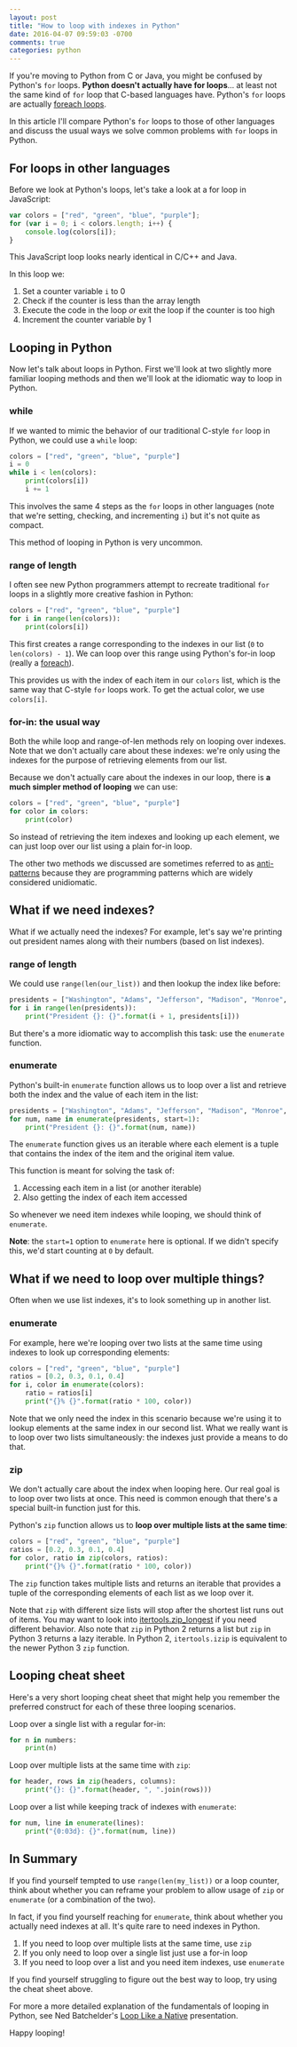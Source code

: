 ```yaml
---
layout: post
title: "How to loop with indexes in Python"
date: 2016-04-07 09:59:03 -0700
comments: true
categories: python
---
```


If you're moving to Python from C or Java, you might be confused by Python's `for` loops.  **Python doesn't actually have for loops**... at least not the same kind of `for` loop that C-based languages have.  Python's `for` loops are actually [foreach loops][foreach].

In this article I'll compare Python's `for` loops to those of other languages and discuss the usual ways we solve common problems with `for` loops in Python.

## For loops in other languages

Before we look at Python's loops, let's take a look at a for loop in JavaScript:

```javascript
var colors = ["red", "green", "blue", "purple"];
for (var i = 0; i < colors.length; i++) {
    console.log(colors[i]);
}
```

This JavaScript loop looks nearly identical in C/C++ and Java.

In this loop we:

1. Set a counter variable `i` to 0
2. Check if the counter is less than the array length
3. Execute the code in the loop *or* exit the loop if the counter is too high
4. Increment the counter variable by 1


## Looping in Python

Now let's talk about loops in Python.  First we'll look at two slightly more familiar looping methods and then we'll look at the idiomatic way to loop in Python.

### while

If we wanted to mimic the behavior of our traditional C-style `for` loop in Python, we could use a `while` loop:

```python
colors = ["red", "green", "blue", "purple"]
i = 0
while i < len(colors):
    print(colors[i])
    i += 1
```

This involves the same 4 steps as the `for` loops in other languages (note that we're setting, checking, and incrementing `i`) but it's not quite as compact.

This method of looping in Python is very uncommon.

### range of length

I often see new Python programmers attempt to recreate traditional `for` loops in a slightly more creative fashion in Python:

```python
colors = ["red", "green", "blue", "purple"]
for i in range(len(colors)):
    print(colors[i])
```

This first creates a range corresponding to the indexes in our list (`0` to `len(colors) - 1`).  We can loop over this range using Python's for-in loop (really a [foreach][]).

This provides us with the index of each item in our `colors` list, which is the same way that C-style `for` loops work.  To get the actual color, we use `colors[i]`.

### for-in: the usual way

Both the while loop and range-of-len methods rely on looping over indexes.  Note that we don't actually care about these indexes: we're only using the indexes for the purpose of retrieving elements from our list.

Because we don't actually care about the indexes in our loop, there is **a much simpler method of looping** we can use:

```python
colors = ["red", "green", "blue", "purple"]
for color in colors:
    print(color)
```

So instead of retrieving the item indexes and looking up each element, we can just loop over our list using a plain for-in loop.

The other two methods we discussed are sometimes referred to as [anti-patterns][] because they are programming patterns which are widely considered unidiomatic.

## What if we need indexes?

What if we actually need the indexes?  For example, let's say we're printing out president names along with their numbers (based on list indexes).

### range of length

We could use `range(len(our_list))` and then lookup the index like before:

```python
presidents = ["Washington", "Adams", "Jefferson", "Madison", "Monroe", "Adams", "Jackson"]
for i in range(len(presidents)):
    print("President {}: {}".format(i + 1, presidents[i]))
```

But there's a more idiomatic way to accomplish this task: use the `enumerate` function.

### enumerate

Python's built-in `enumerate` function allows us to loop over a list and retrieve both the index and the value of each item in the list:

```python
presidents = ["Washington", "Adams", "Jefferson", "Madison", "Monroe", "Adams", "Jackson"]
for num, name in enumerate(presidents, start=1):
    print("President {}: {}".format(num, name))
```

The `enumerate` function gives us an iterable where each element is a tuple that contains the index of the item and the original item value.

This function is meant for solving the task of:

1. Accessing each item in a list (or another iterable)
2. Also getting the index of each item accessed

So whenever we need item indexes while looping, we should think of `enumerate`.

**Note**: the `start=1` option to `enumerate` here is optional.  If we didn't specify this, we'd start counting at `0` by default.

## What if we need to loop over multiple things?

Often when we use list indexes, it's to look something up in another list.

### enumerate

For example, here we're looping over two lists at the same time using indexes to look up corresponding elements:

```python
colors = ["red", "green", "blue", "purple"]
ratios = [0.2, 0.3, 0.1, 0.4]
for i, color in enumerate(colors):
    ratio = ratios[i]
    print("{}% {}".format(ratio * 100, color))
```

Note that we only need the index in this scenario because we're using it to lookup elements at the same index in our second list.  What we really want is to loop over two lists simultaneously: the indexes just provide a means to do that.

### zip

We don't actually care about the index when looping here.  Our real goal is to loop over two lists at once.  This need is common enough that there's a special built-in function just for this.

Python's `zip` function allows us to **loop over multiple lists at the same time**:

```python
colors = ["red", "green", "blue", "purple"]
ratios = [0.2, 0.3, 0.1, 0.4]
for color, ratio in zip(colors, ratios):
    print("{}% {}".format(ratio * 100, color))
```

The `zip` function takes multiple lists and returns an iterable that provides a tuple of the corresponding elements of each list as we loop over it.

Note that `zip` with different size lists will stop after the shortest list runs out of items.  You may want to look into [itertools.zip_longest][] if you need different behavior.  Also note that `zip` in Python 2 returns a list but `zip` in Python 3 returns a lazy iterable.  In Python 2, `itertools.izip` is equivalent to the newer Python 3 `zip` function.

## Looping cheat sheet

Here's a very short looping cheat sheet that might help you remember the preferred construct for each of these three looping scenarios.

Loop over a single list with a regular for-in:

```python
for n in numbers:
    print(n)
```

Loop over multiple lists at the same time with `zip`:

```python
for header, rows in zip(headers, columns):
    print("{}: {}".format(header, ", ".join(rows)))
```

Loop over a list while keeping track of indexes with `enumerate`:

```python
for num, line in enumerate(lines):
    print("{0:03d}: {}".format(num, line))
```

## In Summary

If you find yourself tempted to use `range(len(my_list))` or a loop counter, think about whether you can reframe your problem to allow usage of `zip` or `enumerate` (or a combination of the two).

In fact, if you find yourself reaching for `enumerate`, think about whether you actually need indexes at all.  It's quite rare to need indexes in Python.

1. If you need to loop over multiple lists at the same time, use `zip`
2. If you only need to loop over a single list just use a for-in loop
3. If you need to loop over a list and you need item indexes, use `enumerate`

If you find yourself struggling to figure out the best way to loop, try using the cheat sheet above.

For more a more detailed explanation of the fundamentals of looping in Python, see Ned Batchelder's [Loop Like a Native][] presentation.

Happy looping!

[anti-patterns]: https://en.wikipedia.org/wiki/Anti-pattern
[foreach]: https://en.wikipedia.org/wiki/Foreach_loop
[loop like a native]: http://nedbatchelder.com/text/iter.html
[itertools.zip_longest]: https://docs.python.org/3/library/itertools.html#itertools.zip_longest
